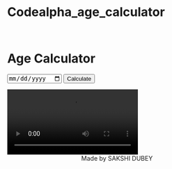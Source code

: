 # Codealpha_age_calculator
<!DOCTYPE html>
<html lang="en">
<head>
    <meta charset="UTF-8">
    <meta http-equiv="X-UA-Compatible" content="IE=edge">
    <meta name="viewport" content="width=device-width, initial-scale=1.0">
    <title>Age Calculator-SM</title>
    <link rel="stylesheet" href="style.css">
</head>
<body>
    <div class="container">
        <div class="calculator">
            <h1><br> <span>Age Calculator</span></h1>
            <div class="input-box">
                <input type="date" id="date">
                <button onclick="calculateAge()">Calculate</button>
            </div>
            <p id="result"></p>
        </div>
        <video src="96208-carbon-calculator.mp4" autoplay loop class="video"></video>
        <footer><center>Made by SAKSHI DUBEY</center></footer>
    </div>
    <script>
        let userInput = document.getElementById("date");
        userInput.max = new Date().toISOString().split("T")[0];
        let result = document.getElementById("result");

        function calculateAge(){
            let birthDate = new Date(userInput.value);

            let d1 = birthDate.getDate();
            let m1 = birthDate.getMonth() + 1;
            let y1 = birthDate.getFullYear();

            let today = new Date();

            let d2 = today.getDate();
            let m2 = today.getMonth() + 1;
            let y2 = today.getFullYear();

            let d3, m3, y3;

            y3 = y2 - y1;

            if(m2 >= m1){
                m3 = m2 - m1;
            }
            else{
                y3--;
                m3 = 12 + m2 - m1;
            }

            if(d2 >= d1){
                d3 = d2 - d1;
            }
            else{
                m3--;
                d3 = getDaysInMonth(y1, m1) + d2 - d1;
            }
            if(m3 < 0)
            {
                m3 = 11;
                y3--;
            }

            result.innerHTML = `Hey!! You are <span>${y3}</span> years, <span>${m3}</span> months, <span>${d3}</span> days old.`;
        
        }

    function getDaysInMonth(year, month){
        return new Date(year, month, 0).getDate();
    }

    </script>
</body>
</html>







 
